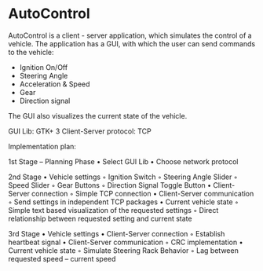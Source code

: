 # AutoControl
AutoControl is a client - server application, which simulates the control of a vehicle.
The application has a GUI, with which the user can send commands to the vehicle:

- Ignition On/Off
- Steering Angle
- Acceleration & Speed
- Gear
- Direction signal

The GUI also visualizes the current state of the vehicle.

GUI Lib: GTK+ 3
Client-Server protocol: TCP

Implementation plan:

1st Stage – Planning Phase
    • Select GUI Lib
    • Choose network protocol

2nd Stage
    • Vehicle settings
        ◦ Ignition Switch
        ◦ Steering Angle Slider
        ◦ Speed Slider
        ◦ Gear Buttons
        ◦ Direction Signal Toggle Button
    • Client-Server connection
        ◦ Simple TCP connection
    • Client-Server communication
        ◦ Send settings in independent TCP packages 
    • Current vehicle state
        ◦ Simple text based visualization of the requested settings
        ◦ Direct relationship between requested setting and current state

3rd Stage
    • Vehicle settings
    • Client-Server connection
        ◦ Establish heartbeat signal
    • Client-Server communication
        ◦ CRC implementation
    • Current vehicle state
        ◦ Simulate Steering Rack Behavior
        ◦ Lag between requested speed – current speed
